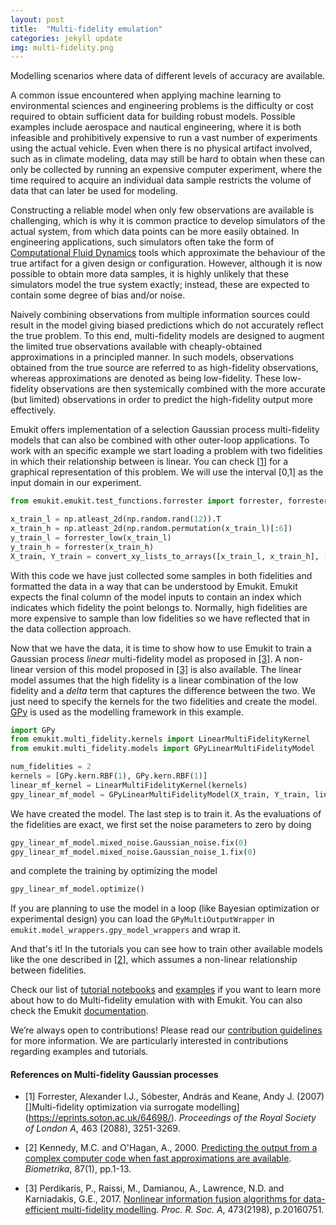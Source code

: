 ```yaml
---
layout: post
title:  "Multi-fidelity emulation"
categories: jekyll update
img: multi-fidelity.png
---
```


Modelling scenarios where data of different levels of accuracy are available.

A common issue encountered when applying machine learning to environmental sciences and engineering problems is the 
difficulty or cost required to obtain sufficient data for building robust models. Possible examples include aerospace 
and nautical engineering, where it is both infeasible and prohibitively expensive to run a vast number of experiments 
using the actual vehicle. Even when there is no physical artifact involved, such as in climate modeling, data may still 
be hard to obtain when these can only be collected by running an expensive computer experiment, where the time 
required to acquire an individual data sample restricts the volume of data that can later be used for modeling.

Constructing a reliable model when only few observations are available is challenging, which is why it is common 
practice to develop simulators of the actual system, from which data points can be more easily obtained. In 
engineering applications, such simulators often take the form of [Computational Fluid Dynamics](https://en.wikipedia.org/wiki/Computational_fluid_dynamics) 
tools which approximate the behaviour of the true artifact for a given design or configuration. However, although it is now 
possible to obtain more data samples, it is highly unlikely that these simulators model the true system exactly; 
instead, these are expected to contain some degree of bias and/or noise.

Naively combining observations from multiple information sources could result in the model giving biased 
predictions which do not accurately reflect the true problem. To this end, 
multi-fidelity models are designed to augment the limited true observations available with cheaply-obtained 
approximations in a principled manner. In such models, observations obtained from the true source are referred 
to as high-fidelity observations, whereas approximations are denoted as being low-fidelity.
These low-fidelity  observations are then systemically combined with the more accurate (but limited) observations in order to predict 
the high-fidelity output more effectively. 

Emukit offers implementation of a selection Gaussian process multi-fidelity models that can also be combined with other 
outer-loop applications. To work with an specific example we start loading a problem with two fidelities in which their relationship 
between is linear. You can check [[1](#references-on-multi-fidelity-gaussian-processes)] for a graphical representation of this problem. We will use the interval [0,1]
as the input domain in our experiment.

```python
from emukit.emukit.test_functions.forrester import forrester, forrester_low

x_train_l = np.atleast_2d(np.random.rand(12)).T
x_train_h = np.atleast_2d(np.random.permutation(x_train_l)[:6])
y_train_l = forrester_low(x_train_l)
y_train_h = forrester(x_train_h)
X_train, Y_train = convert_xy_lists_to_arrays([x_train_l, x_train_h], [y_train_l, y_train_h])
``` 
 
With this code we have just collected some samples in both fidelities and formatted the data in a way that can be understood by Emukit. 
Emukit expects the final column of the model inputs to contain an index which indicates which fidelity the point belongs to.
Normally, high fidelities are more expensive to sample than low fidelities so we have reflected that in the 
data collection approach.  
 
Now that we have the data, it is time to show how to use Emukit to train a Gaussian process *linear* multi-fidelity model as proposed 
in [[3]](#references-on-multi-fidelity-gaussian-processes). A non-linear version of this model proposed in [[3]](#references-on-multi-fidelity-gaussian-processes)
is also available. The linear model assumes that the high fidelity is a linear combination of the low fidelity and a *delta* term that captures the difference between the two. 
We just need to specify the kernels for the two fidelities and create the model. [GPy](https://github.com/SheffieldML/GPy) is used as 
the modelling framework in this example.

```python
import GPy
from emukit.multi_fidelity.kernels import LinearMultiFidelityKernel
from emukit.multi_fidelity.models import GPyLinearMultiFidelityModel

num_fidelities = 2
kernels = [GPy.kern.RBF(1), GPy.kern.RBF(1)]
linear_mf_kernel = LinearMultiFidelityKernel(kernels)
gpy_linear_mf_model = GPyLinearMultiFidelityModel(X_train, Y_train, linear_mf_kernel, n_fidelities = 2)
```

We have created the model. The last step is to train it. 
As the evaluations of the fidelities are exact, we first set the noise parameters to zero by doing

```python
gpy_linear_mf_model.mixed_noise.Gaussian_noise.fix(0)
gpy_linear_mf_model.mixed_noise.Gaussian_noise_1.fix(0)
```
and complete the training by optimizing the model 

```python
gpy_linear_mf_model.optimize()
```
If you are planning to use the model in a loop (like Bayesian optimization or experimental design) you can load the `GPyMultiOutputWrapper` in
`emukit.model_wrappers.gpy_model_wrappers` and wrap it.

And that's it! In the tutorials you can see how to train other available models like the one described in [[2](#references-on-multi-fidelity-gaussian-processes)], 
which assumes a non-linear relationship between fidelities. 

Check our list of [tutorial notebooks](https://github.com/amzn/emukit/tree/develop/notebooks) and 
[examples](https://github.com/amzn/emukit/tree/develop/emukit/examples) if you want to learn more about how 
to do Multi-fidelity emulation with with Emukit. You can also check the Emukit [documentation](https://emukit.readthedocs.io/en/latest/).

We’re always open to contributions! Please read our [contribution guidelines](CONTRIBUTING.md) for more information. We are particularly interested in contributions
regarding examples and tutorials.

#### References on Multi-fidelity Gaussian processes

- [1] Forrester, Alexander I.J., Sóbester, András and Keane, Andy J. (2007) []Multi-fidelity optimization via surrogate modelling](https://eprints.soton.ac.uk/64698/). *Proceedings of the Royal Society of London A*, 463 (2088), 3251-3269.

- [2] Kennedy, M.C. and O'Hagan, A., 2000. [Predicting the output from a complex computer code when fast approximations are available](https://www.jstor.org/stable/2673557?seq=1#page_scan_tab_contents). *Biometrika*, 87(1), pp.1-13.

- [3] Perdikaris, P., Raissi, M., Damianou, A., Lawrence, N.D. and Karniadakis, G.E., 2017. [Nonlinear information fusion algorithms for data-efficient multi-fidelity modelling](http://rspa.royalsocietypublishing.org/content/473/2198/20160751). *Proc. R. Soc. A*, 473(2198), p.20160751.
